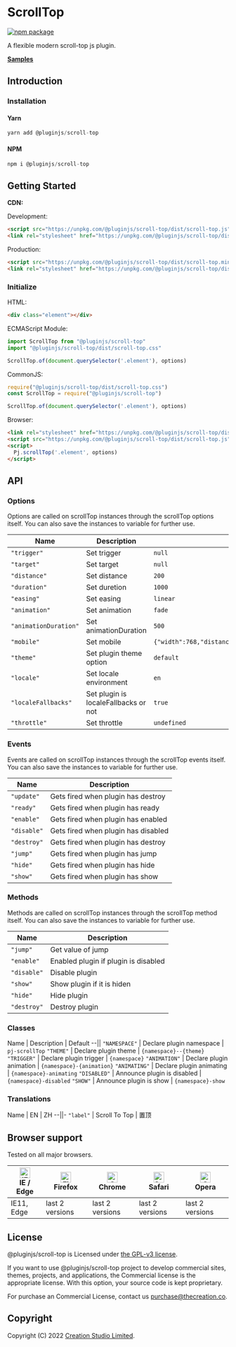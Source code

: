 # ScrollTop

[![npm package](https://img.shields.io/npm/v/@pluginjs/scroll-top.svg)](https://www.npmjs.com/package/@pluginjs/scroll-top)

A flexible modern scroll-top js plugin.

**[Samples](https://codesandbox.io/s/github/pluginjs/pluginjs/tree/master/modules/scrollTop/samples)**

## Introduction
### Installation

#### Yarn

```javascript
yarn add @pluginjs/scroll-top
```

#### NPM

```javascript
npm i @pluginjs/scroll-top
```

## Getting Started

**CDN:**

Development:

```html
<script src="https://unpkg.com/@pluginjs/scroll-top/dist/scroll-top.js"></script>
<link rel="stylesheet" href="https://unpkg.com/@pluginjs/scroll-top/dist/scroll-top.css">
```

Production:

```html
<script src="https://unpkg.com/@pluginjs/scroll-top/dist/scroll-top.min.js"></script>
<link rel="stylesheet" href="https://unpkg.com/@pluginjs/scroll-top/dist/scroll-top.min.css">
```

### Initialize

HTML:

```html
<div class="element"></div>
```

ECMAScript Module:

```javascript
import ScrollTop from "@pluginjs/scroll-top"
import "@pluginjs/scroll-top/dist/scroll-top.css"

ScrollTop.of(document.querySelector('.element'), options)
```

CommonJS:

```javascript
require("@pluginjs/scroll-top/dist/scroll-top.css")
const ScrollTop = require("@pluginjs/scroll-top")

ScrollTop.of(document.querySelector('.element'), options)
```

Browser:

```html
<link rel="stylesheet" href="https://unpkg.com/@pluginjs/scroll-top/dist/scroll-top.css">
<script src="https://unpkg.com/@pluginjs/scroll-top/dist/scroll-top.js"></script>
<script>
  Pj.scrollTop('.element', options)
</script>
```

## API

### Options

Options are called on scrollTop instances through the scrollTop options itself.
You can also save the instances to variable for further use.

Name | Description | Default
--|--|--
`"trigger"` | Set trigger | `null`
`"target"` | Set target | `null`
`"distance"` | Set distance | `200`
`"duration"` | Set duretion | `1000`
`"easing"` | Set easing | `linear`
`"animation"` | Set animation | `fade`
`"animationDuration"` | Set animationDuration | `500`
`"mobile"` | Set mobile | `{"width":768,"distance":100,"duration":1000,"easing":"easeInOutElastic","animation":"slide","animationDuration":200}`
`"theme"` | Set plugin theme option | `default`
`"locale"` | Set locale environment | `en`
`"localeFallbacks"` | Set plugin is localeFallbacks or not | `true`
`"throttle"` | Set throttle | `undefined`

### Events

Events are called on scrollTop instances through the scrollTop events itself.
You can also save the instances to variable for further use.

Name | Description
--|--
`"update"` | Gets fired when plugin has destroy
`"ready"` | Gets fired when plugin has ready
`"enable"` | Gets fired when plugin has enabled
`"disable"` | Gets fired when plugin has disabled
`"destroy"` | Gets fired when plugin has destroy
`"jump"` | Gets fired when plugin has jump
`"hide"` | Gets fired when plugin has hide
`"show"` | Gets fired when plugin has show

### Methods

Methods are called on scrollTop instances through the scrollTop method itself.
You can also save the instances to variable for further use.

Name | Description
--|--
`"jump"` | Get value of jump
`"enable"` | Enabled plugin if plugin is disabled
`"disable"` | Disable plugin
`"show"` | Show plugin if it is hiden
`"hide"` | Hide plugin
`"destroy"` | Destroy plugin

### Classes

Name | Description | Default
--||
`"NAMESPACE"` | Declare plugin namespace | `pj-scrollTop`
`"THEME"` | Declare plugin theme | `{namespace}--{theme}`
`"TRIGGER"` | Declare plugin trigger | `{namespace}`
`"ANIMATION"` | Declare plugin animation | `{namespace}-{animation}`
`"ANIMATING"` | Declare plugin animating | `{namespace}-animating`
`"DISABLED"` | Announce plugin is disabled | `{namespace}-disabled`
`"SHOW"` | Announce plugin is show | `{namespace}-show`

### Translations

Name | EN | ZH
--||-
`"label"` | Scroll To Top | 置顶

## Browser support

Tested on all major browsers.

| [<img src="https://raw.githubusercontent.com/alrra/browser-logos/master/src/edge/edge_48x48.png" alt="IE / Edge" width="24px" height="24px" />](http://godban.github.io/browsers-support-badges/)</br>IE / Edge | [<img src="https://raw.githubusercontent.com/alrra/browser-logos/master/src/firefox/firefox_48x48.png" alt="Firefox" width="24px" height="24px" />](http://godban.github.io/browsers-support-badges/)</br>Firefox | [<img src="https://raw.githubusercontent.com/alrra/browser-logos/master/src/chrome/chrome_48x48.png" alt="Chrome" width="24px" height="24px" />](http://godban.github.io/browsers-support-badges/)</br>Chrome | [<img src="https://raw.githubusercontent.com/alrra/browser-logos/master/src/safari/safari_48x48.png" alt="Safari" width="24px" height="24px" />](http://godban.github.io/browsers-support-badges/)</br>Safari | [<img src="https://raw.githubusercontent.com/alrra/browser-logos/master/src/opera/opera_48x48.png" alt="Opera" width="24px" height="24px" />](http://godban.github.io/browsers-support-badges/)</br>Opera |
| --------- | --------- | --------- | --------- | --------- |
| IE11, Edge| last 2 versions| last 2 versions| last 2 versions| last 2 versions|

## License

@pluginjs/scroll-top is Licensed under [the GPL-v3 license](LICENSE).

If you want to use @pluginjs/scroll-top project to develop commercial sites, themes, projects, and applications, the Commercial license is the appropriate license. With this option, your source code is kept proprietary.

For purchase an Commercial License, contact us purchase@thecreation.co.

## Copyright

Copyright (C) 2022 [Creation Studio Limited](creationstudio.com).